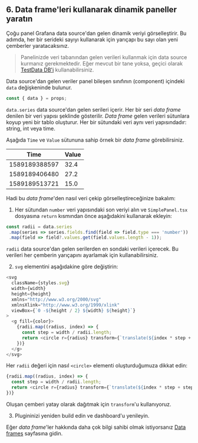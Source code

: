 ## 6. Data frame'leri kullanarak dinamik paneller yaratın

Çoğu panel Grafana data source'dan gelen dinamik veriyi görselleştirir. Bu adımda, her bir serideki sayıyı kullanarak için yarıçapı bu sayı olan yeni çemberler yaratacaksınız.

> Panelinizde veri tabanından gelen verileri kullanmak için data source kurmanız gerekmektedir. 
> Eğer mevcut bir tane yoksa, geçici olarak [TestData DB'i](https://grafana.com/docs/grafana/latest/features/datasources/testdata) kullanabilirsiniz.

Data source'dan gelen veriler panel bileşen sınıfının (component) içindeki `data` değişkeninde bulunur.

```typescript
const { data } = props;
```

`data.series` data source'dan gelen serileri içerir. Her bir seri *data frame* denilen bir veri yapısı şeklinde gösterilir. *Data frame* gelen verileri sütunlara koyup yeni bir tablo oluşturur. Her bir sütundaki veri aynı veri yapısındadır: string, int veya time. 

Aşağıda `Time` ve `Value` sütununa sahip örnek bir *data frame* görebilirsiniz.

Time | Value
------------ | -------------
1589189388597 | 32.4
1589189406480 | 27.2
1589189513721 | 15.0

Hadi bu *data frame*'den nasıl veri çekip görselleştireceğinize bakalım:

1. Her sütundan `number` veri yapısındaki son veriyi alın ve `SimplePanel.tsx` dosyasına `return` kısmından önce aşağıdakini kullanarak ekleyin:

```typescript
const radii = data.series
 .map(series => series.fields.find(field => field.type === 'number'))
 .map(field => field?.values.get(field.values.length - 1));
```

`radii` data source'dan gelen serilerden en sondaki verileri içerecek. Bu verileri her çemberin yarıçapını ayarlamak için kullanabilirsiniz.

2. `svg` elementini aşağıdakine göre değiştirin:

```typescript
<svg
  className={styles.svg}
  width={width}
  height={height}
  xmlns="http://www.w3.org/2000/svg"
  xmlnsXlink="http://www.w3.org/1999/xlink"
  viewBox={`0 -${height / 2} ${width} ${height}`}
>
  <g fill={color}>
    {radii.map((radius, index) => {
      const step = width / radii.length;
      return <circle r={radius} transform={`translate(${index * step + step / 2}, 0)`} />;
    })}
  </g>
</svg>
```

Her `radii` değeri için nasıl `<circle>` elementi oluşturduğumuza dikkat edin:

```typescript
{radii.map((radius, index) => {
  const step = width / radii.length;
  return <circle r={radius} transform={`translate(${index * step + step / 2}, 0)`} />;
})}
```

Oluşan çemberi yatay olarak dağıtmak için `transform`'u kullanıyoruz.

3. Plugininizi yeniden build edin ve dashboard'u yenileyin.

Eğer *data frame*'ler hakkında daha çok bilgi sahibi olmak istiyorsanız [Data frames](https://grafana.com/docs/grafana/latest/developers/plugins/data-frames/) sayfasına gidin.
